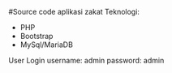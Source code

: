 #Source code aplikasi zakat
Teknologi:
- PHP
- Bootstrap
- MySql/MariaDB

User Login
username: admin
password: admin